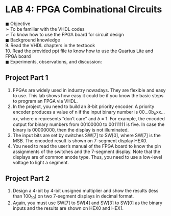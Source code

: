 # LAB 4: FPGA Combinational Circuits
◼ Objective  
➢ To be familiar with the VHDL codes  
➢ To know how to use the FPGA board for circuit design  
◼ Background knowledge  
9. Read the VHDL chapters in the textbook  
10. Read the provided ppt file to know how to use the Quartus Lite and FPGA board  
◼ Experiments, observations, and discussion:  
## Project Part 1  
1. FPGAs are widely used in industry nowadays. They are flexible and easy to use. This lab shows how easy it could be if you know the basic steps to 
program an FPGA via VHDL.  
2. In the project, you need to build an 8-bit priority encoder. A priority encoder produces a value of n if the input binary number is 00…0b<sub>n</sub>xx…xx, where x 
represents “don’t care” and 𝑏 = 1. For example, the encoded output for binary numbers from 00100000 to 00111111 is five. In case the binary is 
00000000, then the display is not illuminated.  
3. The input bits are set by switches SW[7] to SW[0], where SW[7] is the MSB. The encoded result is shown on 7-segment display HEX0.  
4. You need to read the user’s manual of the FPGA board to know the pin assignments of the switches and the 7-segment display. Note that the 
displays are of common anode type. Thus, you need to use a low-level voltage to light a segment.  
## Project Part 2  
1. Design a 4-bit by 4-bit unsigned multiplier and show the results (less than 100<sub>10</sub>) on two 7-segment displays in decimal format.   
2. Again, you must use SW[7] to SW[4] and SW[3] to SW[0] as the binary inputs and the results are shown on HEX0 and HEX1.  
